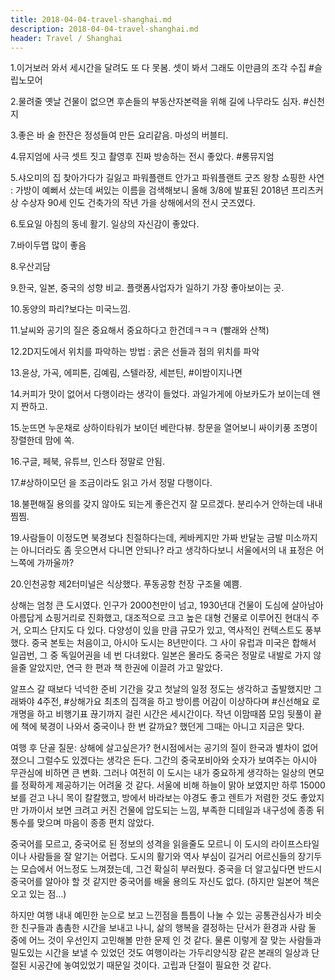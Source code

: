 ```yaml
---
title: 2018-04-04-travel-shanghai.md
description: 2018-04-04-travel-shanghai.md
header: Travel / Shanghai
---
```


1.이거보러 와서 세시간을 달려도 또 다 못봄. 셋이 봐서 그래도 이만큼의 조각 수집 #슬립노모어

2.물려줄 옛날 건물이 없으면 후손들의 부동산자본력을 위해 길에 나무라도 심자. #신천지

3.좋은 바 술 한잔은 정성들여 만든 요리같음. 마성의 버블티.

4.뮤지엄에 사극 셋트 짓고 촬영후 진짜 방송하는 전시 좋았다. #롱뮤지엄

5.샤오미의 집 찾아가다가 길잃고 파워플랜트 안가고 파워플랜트 굿즈 왕창 쇼핑한 사연 : 가방이 예뻐서 샀는데 써있는 이름을 검색해보니 올해 3/8에 발표된 2018년 프리츠커상 수상자 90세 인도 건축가의 작년 가을 상해에서의 전시 굿즈였다.

6.토요일 아침의 동네 활기. 일상의 자신감이 좋았다.

7.바이두맵 많이 좋음

8.우산괴담

9.한국, 일본, 중국의 성향 비교. 플랫폼사업자가 일하기 가장 좋아보이는 곳.

10.동양의 파리?보다는 미국느낌.

11.날씨와 공기의 질은 중요해서 중요하다고 한건데ㅋㅋㅋ (빨래와 산책)

12.2D지도에서 위치를 파악하는 방법 : 굵은 선들과 점의 위치를 파악

13.윤상, 가곡, 에피톤, 김예림, 스텔라장, 세븐틴, #이밤이지나면

14.커피가 맛이 없어서 다행이라는 생각이 들었다. 과일가게에 아보카도가 보이는데 왠지 짠하고.

15.눈뜨면 누운채로 상하이타워가 보이던 베란다뷰. 창문을 열어보니 싸이키풍 조명이 장렬한데 맘에 쏙.

16.구글, 페북, 유튜브, 인스타 정말로 안됨.

17.#상하이모던 을 조금이라도 읽고 가서 정말 다행이다.

18.불편해질 용의를 갖지 않아도 되는게 좋은건지 잘 모르겠다. 분리수거 안하는데 내내 찜찜.

19.사람들이 이정도면 북경보다 친절하다는데, 케바케지만 가짜 반달눈 금발 미소까지는 아니더라도 좀 웃으면서 다니면 안되나? 라고 생각하다보니 서울에서의 내 표정은 어느쪽에 가까울까?

20.인천공항 제2터미널은 식상했다. 푸동공항 천장 구조물 예쁨.





상해는 엄청 큰 도시였다. 인구가 2000천만이 넘고, 1930년대 건물이 도심에 살아남아 아름답게 쇼핑거리로 진화했고, 대조적으로 크고 높은 대형 건물로 이루어진 현대식 주거, 오피스 단지도 다 있다. 다양성이 있을 만큼 규모가 있고, 역사적인 컨텍스트도 풍부했다. 중국 본토는 처음이고, 아시아 도시는 8년만이다. 그 사이 유럽과 미국은 합해서 일곱번, 그 중 독일어권을 네 번 다녀왔다. 일본은 몰라도 중국은 정말로 내발로 가지 않을줄 알았지만, 연극 한 편과 책 한권에 이끌려 가고 말았다.



알프스 갈 때보다 넉넉한 준비 기간을 갖고 첫날의 일정 정도는 생각하고 출발했지만 그래봐야 4주전, #상해가요 최초의 집객을 하고 방이름 어감이 이상하다며 #신선해요 로 개명을 하고 비행기표 끊기까지 걸린 시간은 세시간이다. 작년 이맘때쯤 모임 뒷풀이 끝에 책에 북경이 나와서 중국이나 한 번 갈까요? 했던게 그때는 아니고 지금은 맞다.





여행 후 단골 질문: 상해에 살고싶은가? 현시점에서는 공기의 질이 한국과 별차이 없어졌으니 그럴수도 있겠다는 생각은 든다. 그간의 중국포비아와 숫자가 보여주는 아시아 무관심에 비하면 큰 변화. 그러나 여전히 이 도시는 내가 중요하게 생각하는 일상의 면모를 정확하게 제공하기는 어려울 것 같다. 서울에 비해 하늘이 맑아 보였지만 하루 15000보를 걷고 나니 목이 칼칼했고, 방에서 바라보는 야경도 좋고 렌트가 저렴한 것도 좋았지만 가까이서 보면 크려고 커진 건물에 압도되는 느낌, 부족한 디테일과 내구성에 종종 뒤통수를 맞으며 마음이 종종 편치 않았다.



중국어를 모르고, 중국어로 된 정보의 성격을 읽을줄도 모르니 이 도시의 라이프스타일이나 사람들을 잘 알기는 어렵다. 도시의 활기와 역사 부심이 길거리 어르신들의 장기두는 모습에서 어느정도 느껴졌는데, 그건 확실히 부러웠다. 중국을 더 알고싶다면 반드시 중국어를 알아야 할 것 같지만 중국어를 배울 용의도 자신도 없다. (하지만 일본어 책은 오고 있는 점…)



하지만 여행 내내 예민한 눈으로 보고 느낀점을 틈틈이 나눌 수 있는 공통관심사가 비슷한 친구들과 촘촘한 시간을 보내고 나니, 삶의 행복을 결정하는 단서가 환경과 사람 둘 중에 어느 것이 우선인지 고민해볼 만한 문제 인 것 같다. 물론 이렇게 잘 맞는 사람들과 밀도있는 시간을 보낼 수 있었던 것도 여행이라는 가두리양식장 같은 본래의 일상과 단절된 시공간에 놓여있었기 때문일 것이다. 고립과 단절이 필요한 것 같다.
